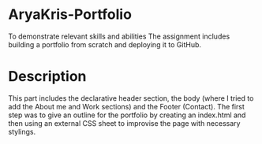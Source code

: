 # AryaKris-Portfolio
To demonstrate relevant skills and abilities
The assignment includes building a portfolio from scratch and deploying it to GitHub. 

# Description 
This part includes the declarative header section, the body (where I tried to add the About me and Work sections) and the Footer (Contact). The first step was to give an outline for the portfolio by creating an index.html and then using an external CSS sheet to improvise the page with necessary stylings. 
